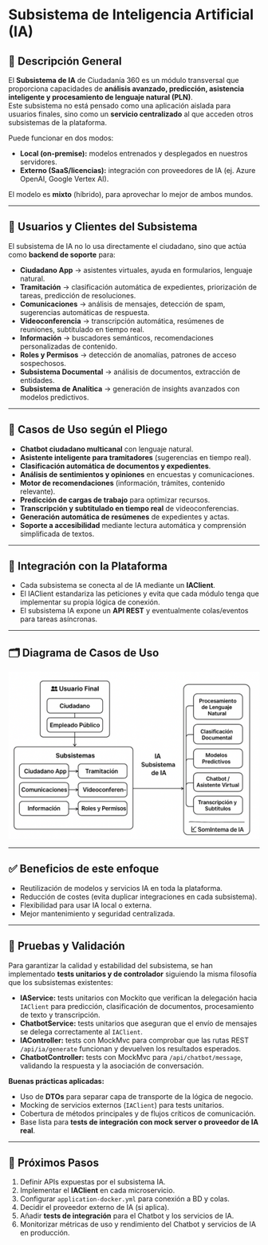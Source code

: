 # Subsistema de Inteligencia Artificial (IA)

## 📌 Descripción General
El **Subsistema de IA** de Ciudadanía 360 es un módulo transversal que proporciona capacidades de **análisis avanzado, predicción, asistencia inteligente y procesamiento de lenguaje natural (PLN)**.  
Este subsistema no está pensado como una aplicación aislada para usuarios finales, sino como un **servicio centralizado** al que acceden otros subsistemas de la plataforma.

Puede funcionar en dos modos:
- **Local (on-premise):** modelos entrenados y desplegados en nuestros servidores.
- **Externo (SaaS/licencias):** integración con proveedores de IA (ej. Azure OpenAI, Google Vertex AI).

El modelo es **mixto** (híbrido), para aprovechar lo mejor de ambos mundos.

---

## 👥 Usuarios y Clientes del Subsistema
El subsistema de IA no lo usa directamente el ciudadano, sino que actúa como **backend de soporte** para:
- **Ciudadano App** → asistentes virtuales, ayuda en formularios, lenguaje natural.
- **Tramitación** → clasificación automática de expedientes, priorización de tareas, predicción de resoluciones.
- **Comunicaciones** → análisis de mensajes, detección de spam, sugerencias automáticas de respuesta.
- **Videoconferencia** → transcripción automática, resúmenes de reuniones, subtitulado en tiempo real.
- **Información** → buscadores semánticos, recomendaciones personalizadas de contenido.
- **Roles y Permisos** → detección de anomalías, patrones de acceso sospechosos.
- **Subsistema Documental** → análisis de documentos, extracción de entidades.
- **Subsistema de Analítica** → generación de insights avanzados con modelos predictivos.

---

## 📌 Casos de Uso según el Pliego
- **Chatbot ciudadano multicanal** con lenguaje natural.
- **Asistente inteligente para tramitadores** (sugerencias en tiempo real).
- **Clasificación automática de documentos y expedientes**.
- **Análisis de sentimientos y opiniones** en encuestas y comunicaciones.
- **Motor de recomendaciones** (información, trámites, contenido relevante).
- **Predicción de cargas de trabajo** para optimizar recursos.
- **Transcripción y subtitulado en tiempo real** de videoconferencias.
- **Generación automática de resúmenes** de expedientes y actas.
- **Soporte a accesibilidad** mediante lectura automática y comprensión simplificada de textos.

---

## 📡 Integración con la Plataforma
- Cada subsistema se conecta al de IA mediante un **IAClient**.
- El IAClient estandariza las peticiones y evita que cada módulo tenga que implementar su propia lógica de conexión.
- El subsistema IA expone un **API REST** y eventualmente colas/eventos para tareas asíncronas.

---

## 🗂️ Diagrama de Casos de Uso

![imagen2.png](imagen2.png)

---

## ✅ Beneficios de este enfoque
- Reutilización de modelos y servicios IA en toda la plataforma.
- Reducción de costes (evita duplicar integraciones en cada subsistema).
- Flexibilidad para usar IA local o externa.
- Mejor mantenimiento y seguridad centralizada.

---

## 🧪 Pruebas y Validación
Para garantizar la calidad y estabilidad del subsistema, se han implementado **tests unitarios y de controlador** siguiendo la misma filosofía que los subsistemas existentes:

- **IAService:** tests unitarios con Mockito que verifican la delegación hacia `IAClient` para predicción, clasificación de documentos, procesamiento de texto y transcripción.
- **ChatbotService:** tests unitarios que aseguran que el envío de mensajes se delega correctamente al `IAClient`.
- **IAController:** tests con MockMvc para comprobar que las rutas REST `/api/ia/generate` funcionan y devuelven los resultados esperados.
- **ChatbotController:** tests con MockMvc para `/api/chatbot/message`, validando la respuesta y la asociación de conversación.

**Buenas prácticas aplicadas:**
- Uso de **DTOs** para separar capa de transporte de la lógica de negocio.
- Mocking de servicios externos (`IAClient`) para tests unitarios.
- Cobertura de métodos principales y de flujos críticos de comunicación.
- Base lista para **tests de integración con mock server o proveedor de IA real**.

---

## 🚀 Próximos Pasos
1. Definir APIs expuestas por el subsistema IA.
2. Implementar el **IAClient** en cada microservicio.
3. Configurar `application-docker.yml` para conexión a BD y colas.
4. Decidir el proveedor externo de IA (si aplica).
5. Añadir **tests de integración** para el Chatbot y los servicios de IA.
6. Monitorizar métricas de uso y rendimiento del Chatbot y servicios de IA en producción.